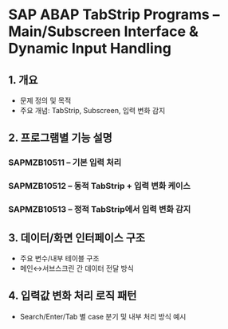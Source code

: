 # SAP ABAP TabStrip Programs – Main/Subscreen Interface & Dynamic Input Handling

## 1. 개요
- 문제 정의 및 목적
- 주요 개념: TabStrip, Subscreen, 입력 변화 감지

## 2. 프로그램별 기능 설명
### SAPMZB10511 – 기본 입력 처리
### SAPMZB10512 – 동적 TabStrip + 입력 변화 케이스
### SAPMZB10513 – 정적 TabStrip에서 입력 변화 감지

## 3. 데이터/화면 인터페이스 구조
- 주요 변수/내부 테이블 구조
- 메인↔서브스크린 간 데이터 전달 방식

## 4. 입력값 변화 처리 로직 패턴
- Search/Enter/Tab 별 case 분기 및 내부 처리 방식 예시
